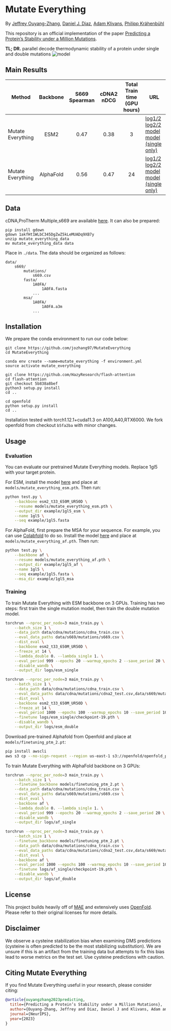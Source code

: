 # Mutate Everything

By [Jeffrey Ouyang-Zhang](https://jozhang97.github.io/),  [Daniel J. Diaz](http://danny305.github.io), [Adam Klivans](https://www.cs.utexas.edu/users/klivans/), [Philipp Krähenbühl](http://www.philkr.net/)

This repository is an official implementation of the paper [Predicting a Protein’s Stability under a Million Mutations](https://arxiv.org/abs/2310.12979).

**TL; DR.** parallel decode thermodynamic stability of a protein under single and double mutations
![model](figs/model.jpeg)

## Main Results

| Method | Backbone | S669 Spearman | cDNA2 nDCG | Total Train time (GPU hours) | URL |
|---------------------------|:--------:|:------:|:------------------------------------:|:------------------------------:|-----------------------------------------------------------------------------------------------------------------------------------------------------------------------------------------------------------------------------------------|
| Mutate Everything |   ESM2    |     0.47      |    0.38    |              3               | [log1/2](https://drive.google.com/file/d/1PZM_qMVwQWjCv-al_xk-CvHwgU1c1APL/view?usp=share_link) [log2/2](https://drive.google.com/file/d/1laY0b0BCgWgsi5fVG6wBziecEm7yJamU/view?usp=share_link) [model](https://utexas.box.com/s/15ujxfp9f9salkwvvy0tdqemsm8rqdug) [model (single only)](https://utexas.box.com/s/xl8fytg6rbmturu1zd5mus3sy3c2y4wn) |
| Mutate Everything | AlphaFold |     0.56      |    0.47    |              24              | [log1/2](https://drive.google.com/file/d/1__ovC-rrQhqKiWTO8hWmyH7AsGCQxMF4/view?usp=share_link) [log2/2](https://drive.google.com/file/d/1VtF4QTs3xb1UQsWgzmPJyDf_lzGOhvXY/view?usp=share_link) [model](https://utexas.box.com/s/y0hklxvgqt515pkztb305qnibcv0l0tq) [model (single only)](https://utexas.box.com/s/r8zhc02or6tz3sfvzk1elsr62cmm2qd2) |

## Data
cDNA,ProTherm Multiple,s669 are available [here](https://drive.google.com/drive/folders/1psp5LBnAWpwkzGtsWD9SJgauo8xX_eaK?usp=sharing). It can also be prepared:
```
pip install gdown
gdown 1akfHt1WLbC345DgZwZ5kLeMUADq9XB7y
unzip mutate_everything_data
mv mutate_everything_data data
```

Place in `./data`. The data should be organized as follows:

```
data/
    s669/
        mutations/
            s669.csv
        fasta/
            1A0FA/
                1A0FA.fasta
            ...
        msa/
            1A0FA/
                1A0FA.a3m
            ...
```


## Installation

We prepare the conda environment to run our code below:
```
git clone https://github.com/jozhang97/MutateEverything
cd MutateEverything

conda env create --name=mutate_everything -f environment.yml
source activate mutate_everything

git clone https://github.com/HazyResearch/flash-attention
cd flash-attention
git checkout 5b838a8bef
python3 setup.py install
cd ..

cd openfold
python setup.py install
cd ..
```
Installation tested with torch1.12.1+cuda11.3 on A100,A40,RTX6000. We fork openfold from checkout `b5fa2ba` with minor changes.

## Usage

### Evaluation

You can evaluate our pretrained Mutate Everything models. Replace 1gl5 with your target protein.

For ESM, install the model [here](https://utexas.box.com/s/giodqufy5idqfv3apgbxtevfd8q7nytw) and place at `models/mutate_everything_esm.pth`. Then run:
```bash
python test.py \
    --backbone esm2_t33_650M_UR50D \
    --resume models/mutate_everything_esm.pth \
    --output_dir example/1gl5_esm \
    --name 1gl5 \
    --seq example/1gl5.fasta
```

For AlphaFold, first prepare the MSA for your sequence. For example, you can use [Colabfold](https://colab.research.google.com/github/sokrypton/ColabFold/blob/main/batch/AlphaFold2_batch.ipynb) to do so. Install the model [here](https://utexas.box.com/s/xr2dka1oiykysr8dpxw159w650k97s01) and place at `models/mutate_everything_af.pth`. Then run:
```bash
python test.py \
    --backbone af \
    --resume models/mutate_everything_af.pth \
    --output_dir example/1gl5_af \
    --name 1gl5 \
    --seq example/1gl5.fasta \
    --msa_dir example/1gl5_msa
```

### Training
To train Mutate Everything with ESM backbone on 3 GPUs. Training has two steps: first train the single mutation model, then train the double mutation model.
```bash
torchrun --nproc_per_node=3 main_train.py \
    --batch_size 1 \
    --data_path data/cdna/mutations/cdna_train.csv \
    --eval_data_paths data/s669/mutations/s669.csv \
    --dist_eval \
    --backbone esm2_t33_650M_UR50D \
    --freeze_at 14 \
    --lambda_double 0. --lambda_single 1. \
    --eval_period 999 --epochs 20 --warmup_epochs 2 --save_period 20 \
    --disable_wandb \
    --output_dir logs/esm_single

torchrun --nproc_per_node=3 main_train.py \
    --batch_size 1 \
    --data_path data/cdna/mutations/cdna_train.csv \
    --eval_data_paths data/cdna/mutations/cdna2_test.csv,data/s669/mutations/s669.csv,data/protherm/mutations/protherm_multiple.csv \
    --dist_eval \
    --backbone esm2_t33_650M_UR50D \
    --freeze_at 14 \
    --eval_period 1000 --epochs 100 --warmup_epochs 10 --save_period 100 \
    --finetune logs/esm_single/checkpoint-19.pth \
    --disable_wandb \
    --output_dir logs/esm_double
```

Download pre-trained Alphafold from Openfold and place at `models/finetuning_ptm_2.pt`:
```bash
pip install awscli
aws s3 cp --no-sign-request --region us-east-1 s3://openfold/openfold_params/ ./models --recursive
```
To train Mutate Everything with AlphaFold backbone on 3 GPUs:
```bash
torchrun --nproc_per_node=3 main_train.py \
    --batch_size 1 \
    --finetune_backbone models/finetuning_ptm_2.pt \
    --data_path data/cdna/mutations/cdna_train.csv \
    --eval_data_paths data/s669/mutations/s669.csv \
    --dist_eval \
    --backbone af \
    --lambda_double 0. --lambda_single 1. \
    --eval_period 999 --epochs 20 --warmup_epochs 2 --save_period 20 \
    --disable_wandb \
    --output_dir logs/af_single

torchrun --nproc_per_node=3 main_train.py \
    --batch_size 1 \
    --finetune_backbone models/finetuning_ptm_2.pt \
    --data_path data/cdna/mutations/cdna_train.csv \
    --eval_data_paths data/cdna/mutations/cdna2_test.csv,data/s669/mutations/s669.csv,data/protherm/mutations/protherm_multiple.csv \
    --dist_eval \
    --backbone af \
    --eval_period 1000 --epochs 100 --warmup_epochs 10 --save_period 100 \
    --finetune logs/af_single/checkpoint-19.pth \
    --disable_wandb \
    --output_dir logs/af_double
```

## License

This project builds heavily off of [MAE](https://github.com/facebookresearch/mae) and extensively uses [OpenFold](https://github.com/aqlaboratory/openfold/). Please refer to their original licenses for more details.

## Disclaimer
We observe a cysteine stabilization bias when examining DMS predictions (cysteine is often predicted to be the most stabilizing substitution). We are unsure if this is an artifact from the training data but attempts to fix this bias lead to worse metrics on the test set. Use cysteine predictions with caution.

## Citing Mutate Everything
If you find Mutate Everything useful in your research, please consider citing:

```bibtex
@article{ouyangzhang2023predicting,
  title={Predicting a Protein’s Stability under a Million Mutations},
  author={Ouyang-Zhang, Jeffrey and Diaz, Daniel J and Klivans, Adam and Kr{\"a}henb{\"u}hl, Philipp},
  journal={NeurIPS},
  year={2023}
}
```
